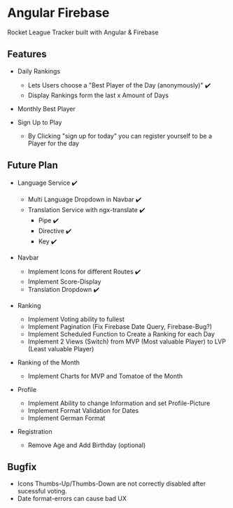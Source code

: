 # Angular Firebase
 Rocket League Tracker built with Angular & Firebase


## Features

- Daily Rankings
  - Lets Users choose a "Best Player of the Day (anonymously)" ✔️
  - Display Rankings form the last x Amount of Days

- Monthly Best Player

- Sign Up to Play
  - By Clicking "sign up for today" you can register yourself to be a Player for the day


## Future Plan

- Language Service ✔️
  - Multi Language Dropdown in Navbar ✔️
  - Translation Service with ngx-translate ✔️
    - Pipe ✔️
    - Directive ✔️
    - Key ✔️

- Navbar
  - Implement Icons for different Routes ✔️
  - Implement Score-Display
  - Translation Dropdown ✔️

- Ranking
  - Implement Voting ability to fullest
  - Implement Pagination (Fix Firebase Date Query, Firebase-Bug?)
  - Implement Scheduled Function to Create a Ranking for each Day
  - Implement 2 Views (Switch) from MVP (Most valuable Player) to LVP (Least valuable Player)

- Ranking of the Month
  - Implement Charts for MVP and Tomatoe of the Month

- Profile
  - Implement Ability to change Information and set Profile-Picture
  - Implement Format Validation for Dates
  - Implement German Format

- Registration
  - Remove Age and Add Birthday (optional)


## Bugfix
- Icons Thumbs-Up/Thumbs-Down are not correctly disabled after sucessful voting.
- Date format-errors can cause bad UX
